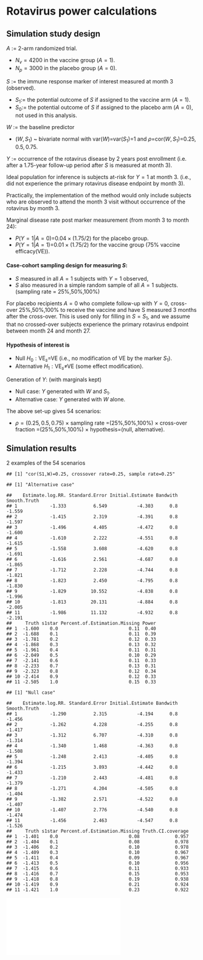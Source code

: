 Rotavirus power calculations
================

Simulation study design
-----------------------

*A* := 2-arm randomized trial.

-   *N*<sub>*v*</sub> = 4200 in the vaccine group (*A* = 1).
-   *N*<sub>*p*</sub> = 3000 in the placebo group (*A* = 0).

*S* := the immune response marker of interest measured at month 3 (observed).

-   *S*<sub>1</sub>:= the potential outcome of *S* if assigned to the vaccine arm (*A* = 1).
-   *S*<sub>0</sub>:= the potential outcome of *S* if assigned to the placebo arm (*A* = 0), not used in this analysis.

*W* := the baseline predictor

-   (*W*, *S*<sub>1</sub>) ~ bivariate normal with var(*W*)=var(*S*<sub>1</sub>)=1 and *ρ*=cor(*W*, *S*<sub>1</sub>)=0.25, 0.5, 0.75.

*Y* := occurrence of the rotavirus disease by 2 years post enrollment (i.e. after a 1.75-year follow-up period after *S* is measured at month 3).

Ideal population for inference is subjects at-risk for *Y* = 1 at month 3. (i.e., did not experience the primary rotavirus disease endpoint by month 3).

Practically, the implementation of the method would only include subjects who are observed to attend the month 3 visit without occurrence of the rotavirus by month 3.

Marginal disease rate post marker measurement (from month 3 to month 24):

-   *P*(*Y* = 1|*A* = 0)=0.04 × (1.75/2) for the placebo group.
-   *P*(*Y* = 1|*A* = 1)=0.01 × (1.75/2) for the vaccine group (75% vaccine efficacy(VE)).

#### Case-cohort sampling design for measuring *S*:

-   *S* measured in all *A* = 1 subjects with *Y* = 1 observed,
-   *S* also measured in a simple random sample of all *A* = 1 subjects. (sampling rate = 25%,50%,100%)

For placebo recipients *A* = 0 who complete follow-up with *Y* = 0, cross-over 25%,50%,100% to receive the vaccine and have S measured 3 months after the cross-over. This is used only for filling in *S* = *S*<sub>1</sub>, and we assume that no crossed-over subjects experience the primary rotavirus endpoint between month 24 and month 27.

#### Hypothesis of interest is

-   Null *H*<sub>0</sub> : VE<sub>*s*</sub>=VE (i.e., no modification of VE by the marker *S*<sub>1</sub>).
-   Alternative *H*<sub>1</sub> : VE<sub>*s*</sub>≠VE (some effect modification).

Generation of *Y*: (with marginals kept)

-   Null case: *Y* generated with *W* and *S*<sub>1</sub>.
-   Alternative case: *Y* generated with *W* alone.

The above set-up gives 54 scenarios:

-   *ρ* = (0.25, 0.5, 0.75) × sampling rate =(25%,50%,100%) × cross-over fraction =(25%,50%,100%) × hypothesis=(null, alternative).

Simulation results
------------------

2 examples of the 54 scenarios

    ## [1] "cor(S1,W)=0.25, crossover rate=0.25, sample rate=0.25"

    ## [1] "Alternative case"

    ##    Estimate.log.RR. Standard.Error Initial.Estimate Bandwith Smooth.Truth
    ## 1            -1.333          6.549           -4.303      0.8       -1.559
    ## 2            -1.415          2.319           -4.391      0.8       -1.597
    ## 3            -1.496          4.405           -4.472      0.8       -1.600
    ## 4            -1.610          2.222           -4.551      0.8       -1.615
    ## 5            -1.558          3.608           -4.620      0.8       -1.691
    ## 6            -1.616          2.561           -4.687      0.8       -1.865
    ## 7            -1.712          2.228           -4.744      0.8       -1.821
    ## 8            -1.823          2.450           -4.795      0.8       -1.830
    ## 9            -1.829         10.552           -4.838      0.8       -1.996
    ## 10           -1.813         20.131           -4.884      0.8       -2.005
    ## 11           -1.986         11.132           -4.932      0.8       -2.191
    ##     Truth s1star Percent.of.Estimation.Missing Power
    ## 1  -1.600    0.0                          0.11  0.40
    ## 2  -1.688    0.1                          0.11  0.39
    ## 3  -1.781    0.2                          0.12  0.33
    ## 4  -1.868    0.3                          0.13  0.32
    ## 5  -1.961    0.4                          0.11  0.31
    ## 6  -2.049    0.5                          0.10  0.29
    ## 7  -2.141    0.6                          0.11  0.33
    ## 8  -2.233    0.7                          0.13  0.31
    ## 9  -2.323    0.8                          0.12  0.34
    ## 10 -2.414    0.9                          0.12  0.33
    ## 11 -2.505    1.0                          0.15  0.33

    ## [1] "Null case"

    ##    Estimate.log.RR. Standard.Error Initial.Estimate Bandwith Smooth.Truth
    ## 1            -1.290          2.315           -4.194      0.8       -1.456
    ## 2            -1.262          4.228           -4.255      0.8       -1.417
    ## 3            -1.312          6.707           -4.310      0.8       -1.314
    ## 4            -1.340          1.468           -4.363      0.8       -1.508
    ## 5            -1.248          2.413           -4.405      0.8       -1.394
    ## 6            -1.215          3.893           -4.442      0.8       -1.433
    ## 7            -1.210          2.443           -4.481      0.8       -1.379
    ## 8            -1.271          4.204           -4.505      0.8       -1.404
    ## 9            -1.382          2.571           -4.522      0.8       -1.407
    ## 10           -1.407          2.776           -4.540      0.8       -1.474
    ## 11           -1.456          2.463           -4.547      0.8       -1.526
    ##     Truth s1star Percent.of.Estimation.Missing Truth.CI.coverage
    ## 1  -1.401    0.0                          0.08             0.957
    ## 2  -1.404    0.1                          0.08             0.978
    ## 3  -1.406    0.2                          0.10             0.978
    ## 4  -1.409    0.3                          0.10             0.967
    ## 5  -1.411    0.4                          0.09             0.967
    ## 6  -1.413    0.5                          0.10             0.956
    ## 7  -1.415    0.6                          0.11             0.933
    ## 8  -1.416    0.7                          0.15             0.953
    ## 9  -1.418    0.8                          0.19             0.938
    ## 10 -1.419    0.9                          0.21             0.924
    ## 11 -1.421    1.0                          0.23             0.922

![](~/Desktop/Peter%20Gilbert/2018winterRA/Results/plots/0725_null_all_psi_corr_S1_W:0.25crossover_rate_A0Y0:0.25crossover_rate_A1:0.25.pdf)
